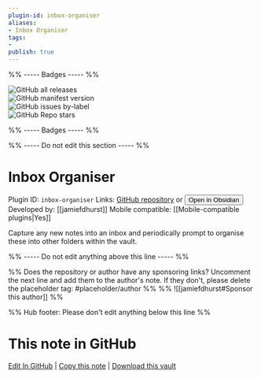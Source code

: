 ```yaml
---
plugin-id: inbox-organiser
aliases:
- Inbox Organiser
tags: 
- 
publish: true
---
```


%% ----- Badges ----- %%

![GitHub all releases](https://img.shields.io/github/downloads/jamiefdhurst/obsidian-inbox-organiser/total?color=573E7A&logo=github&style=for-the-badge)   
![GitHub manifest version](https://img.shields.io/github/manifest-json/v/jamiefdhurst/obsidian-inbox-organiser?color=573E7A&logo=github&style=for-the-badge)   
![GitHub issues by-label](https://img.shields.io/github/issues/jamiefdhurst/obsidian-inbox-organiser/help%20wanted?color=573E7A&logo=github&style=for-the-badge)   
![GitHub Repo stars](https://img.shields.io/github/stars/jamiefdhurst/obsidian-inbox-organiser?color=573E7A&logo=github&style=for-the-badge)

%% ----- Badges ----- %%

%% ----- Do not edit this section ----- %%

# Inbox Organiser

Plugin ID: `inbox-organiser`
Links: [GitHub repository](https://github.com/jamiefdhurst/obsidian-inbox-organiser) or [<button id=HH>Open in Obsidian</button>](obsidian://show-plugin?id=inbox-organiser)
Developed by: [[jamiefdhurst]]
Mobile compatible: [[Mobile-compatible plugins|Yes]]

Capture any new notes into an inbox and periodically prompt to organise these into other folders within the vault.

%% ----- Do not edit anything above this line ----- %% 

%% Does the repository or author have any sponsoring links? Uncomment the next line and add them to the author's note. If they don't, please delete the placeholder tag: #placeholder/author %%
%% ![[jamiefdhurst#Sponsor this author]] %%

%% Hub footer: Please don't edit anything below this line %%

# This note in GitHub

<span class="git-footer">[Edit In GitHub](https://github.dev/obsidian-community/obsidian-hub/blob/main/02%20-%20Community%20Expansions/02.05%20All%20Community%20Expansions/Plugins/inbox-organiser.md "git-hub-edit-note") | [Copy this note](https://raw.githubusercontent.com/obsidian-community/obsidian-hub/main/02%20-%20Community%20Expansions/02.05%20All%20Community%20Expansions/Plugins/inbox-organiser.md "git-hub-copy-note") | [Download this vault](https://github.com/obsidian-community/obsidian-hub/archive/refs/heads/main.zip "git-hub-download-vault") </span>
